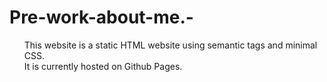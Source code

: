 # Pre-work-about-me.-
<ul>
  <ls>This website is a static HTML website using semantic tags and minimal CSS.
    <br>
    <ls>It is currently hosted on Github Pages.
      </ul>     
